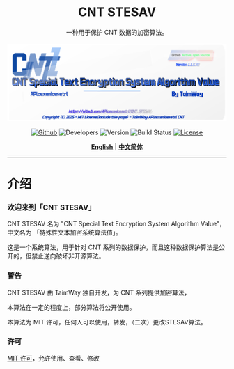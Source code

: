 <div align="center">
<h1>CNT STESAV</h1>
一种用于保护 CNT 数据的加密算法。<br><br>
<img src="wallpage.png"/><br>

[![Github](https://img.shields.io/badge/CNT-Github-gray.svg)](https://github.com/APlcexenicesetrl/CNT_STESAV) ![Developers](https://img.shields.io/badge/Developers-TaimWay-red.svg) ![Version](https://img.shields.io/badge/version-1.2-brightgreen.svg)  ![Build Status](https://img.shields.io/badge/build%20Status-Active,%20open%20source-brightgreen.svg) [![License](https://img.shields.io/badge/license-MIT-blue.svg)](https://github.com/APlcexenicesetrl/CNT_STESAV/blob/main/LICENSE)

[**English**](./readme.md) | [**中文简体**](./Readme(zh-cn).md)

</div>

---

# 介绍

### **欢迎来到「CNT STESAV」**

CNT STESAV 名为 "CNT Special Text Encryption System Algorithm Value"，中文名为 「特殊性文本加密系统算法值」。

这是一个系统算法，用于针对 CNT 系列的数据保护，而且这种数据保护算法是公开的，但禁止逆向破坏非开源算法。

### **警告**

CNT STESAV 由 TaimWay 独自开发，为 CNT 系列提供加密算法，

本算法在一定的程度上，部分算法将公开使用。

本算法为 MIT 许可，任何人可以使用，转发，（二次）更改STESAV算法。

### **许可**

<a href="https://github.com/APlcexenicesetrl/CNT_STESAV/blob/main/LICENSE">MIT 许可</a>，允许使用、查看、修改
